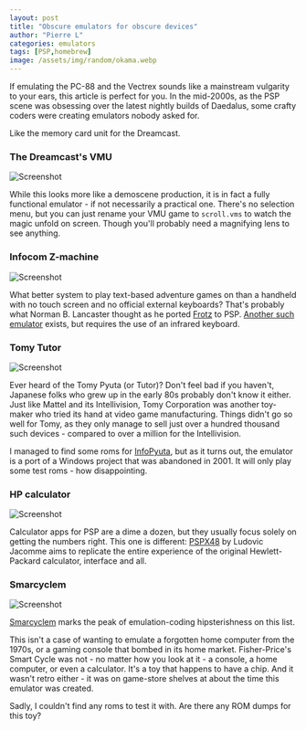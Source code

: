 ```yaml
---
layout: post
title: "Obscure emulators for obscure devices"
author: "Pierre L"
categories: emulators
tags: [PSP,homebrew]
image: /assets/img/random/okama.webp
---
```


If emulating the PC-88 and the Vectrex sounds like a mainstream vulgarity to your ears, this article is perfect for you. In the mid-2000s, as the PSP scene was obsessing over the latest nightly builds of Daedalus, some crafty coders were creating emulators nobody asked for. 

Like the memory card unit for the Dreamcast. 

### The Dreamcast's VMU

![Screenshot](https://github.com/PSP-Archive/PSP-Archive.github.io/raw/gh-pages/assets/img/snaps/VMUD00541_00002.webp)

While this looks more like a demoscene production, it is in fact a fully functional emulator - if not necessarily a practical one. There's no selection menu, but you can just rename your VMU game to `scroll.vms` to watch the magic unfold on screen. Though you'll probably need a magnifying lens to see anything.

### Infocom Z-machine

![Screenshot](https://github.com/PSP-Archive/PSP-Archive.github.io/raw/gh-pages/assets/img/snaps/FROT00949_00002.webp)

What better system to play text-based adventure games on than a handheld with no touch screen and no official external keyboards? That's probably what Norman B. Lancaster thought as he ported [Frotz](https://archive.org/details/frotz-psp.7z) to PSP. [Another such emulator](https://archive.org/details/pspIRFrotz.7z) exists, but requires the use of an infrared keyboard. 

### Tomy Tutor

![Screenshot](https://github.com/PSP-Archive/PSP-Archive.github.io/raw/gh-pages/assets/img/snaps/INFO01619_00001.webp)

Ever heard of the Tomy Pyuta (or Tutor)? Don't feel bad if you haven't, Japanese folks who grew up in the early 80s probably don't know it either. Just like Mattel and its Intellivision, Tomy Corporation was another toy-maker who tried its hand at video game manufacturing. Things didn't go so well for Tomy, as they only manage to sell just over a hundred thousand such devices - compared to over a million for the Intellivision. 

I managed to find some roms for [InfoPyuta](https://archive.org/details/infopyuta-2xxv-002j.-7z), but as it turns out, the emulator is a port of a Windows project that was abandoned in 2001. It will only play some test roms - how disappointing.

### HP calculator

![Screenshot](https://github.com/PSP-Archive/PSP-Archive.github.io/raw/gh-pages/assets/img/snaps/hp-calc.webp)

Calculator apps for PSP are a dime a dozen, but they usually focus solely on getting the numbers right. This one is different: [PSPX48](https://archive.org/details/pspx48.7z) by Ludovic Jacomme aims to replicate the entire experience of the original Hewlett-Packard calculator, interface and all.

### Smarcyclem

![Screenshot](https://github.com/PSP-Archive/PSP-Archive.github.io/raw/gh-pages/assets/img/snaps/smartcycle.webp)

[Smarcyclem](https://archive.org/details/smarcyclem.-7z) marks the peak of emulation-coding hipsterishness on this list. 

This isn't a case of wanting to emulate a forgotten home computer from the 1970s, or a gaming console that bombed in its home market. Fisher-Price's Smart Cycle was not - no matter how you look at it - a console, a home computer, or even a calculator. It's a toy that happens to have a chip. And it wasn't retro either - it was on game-store shelves at about the time this emulator was created.

Sadly, I couldn't find any roms to test it with. Are there any ROM dumps for this toy?
